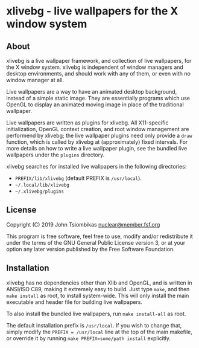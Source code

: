 xlivebg - live wallpapers for the X window system
=================================================

About
-----

xlivebg is a live wallpaper framework, and collection of live wallpapers, for
the X window system. xlivebg is independent of window managers and desktop
environments, and should work with any of them, or even with no window manager
at all.

Live wallpapers are a way to have an animated desktop background, instead of a
simple static image. They are essentially programs which use OpenGL to display
an animated moving image in place of the traditional wallpaper.

Live wallpapers are written as plugins for xlivebg. All X11-specific
initialization, OpenGL context creation, and root window management are
performend by xlivebg; the live wallpaper plugins need only provide a `draw`
function, which is called by xlivebg at (approximately) fixed intervals. For
more details on how to write a live wallpaper plugin, see the bundled live
wallpapers under the `plugins` directory.

xlivebg searches for installed live wallpapers in the following directories:
 - `PREFIX/lib/xlivebg` (default PREFIX is `/usr/local`).
 - `~/.local/lib/xlivebg`
 - `~/.xlivebg/plugins`

License
-------
Copyright (C) 2019 John Tsiombikas <nuclear@member.fsf.org>

This program is free software, feel free to use, modify and/or redistribute it
under the terms of the GNU General Public License version 3, or at your option
any later version published by the Free Software Foundation.

Installation
------------
xlivebg has no dependencies other than Xlib and OpenGL, and is written in
ANSI/ISO C89, making it extremely easy to build. Just type `make`, and then
`make install` as root, to install system-wide. This will only install the main
executable and header file for building live wallpapers.

To also install the bundled live wallpapers, run `make install-all` as root.

The default installation prefix is `/usr/local`. If you wish to change that,
simply modify the `PREFIX = /usr/local` line at the top of the main makefile, or
override it by running `make PREFIX=some/path install` explicitly.
